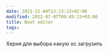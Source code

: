 ```yaml
---
date: 2021-11-04T13:13:13+02:00
modified: 2022-07-07T09:45:12+03:00
title: Boot editor
tags: 
---
```


Херня для выбора какую ос загрузить

